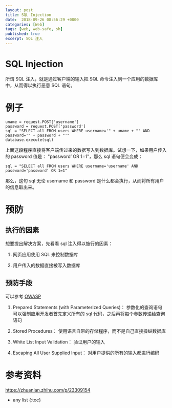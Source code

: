 ```yaml
---
layout: post
title: SQL Injection
date:  2018-09-26 08:56:29 +0800
categories: [Web]
tags: [web, web-safe, sh]
published: true
excerpt: SQL 注入
---
```


# SQL Injection

所谓 SQL 注入，就是通过客户端的输入把 SQL 命令注入到一个应用的数据库中，从而得以执行恶意 SQL 语句。

# 例子

```
uname = request.POST['username']
password = request.POST['password']
sql = "SELECT all FROM users WHERE username='" + uname + "' AND password='" + password + "'"
database.execute(sql)
```

上面这段程序直接将客户端传过来的数据写入到数据库。试想一下，如果用户传入的 password 值是： "password’ OR 1=1"，那么 sql 语句便会变成：

```
sql = "SELECT all FROM users WHERE username='username' AND password='password' OR 1=1"
```

那么，这句 sql 无论 username 和 password 是什么都会执行，从而将所有用户的信息取出来。

# 预防

## 执行的因素

想要提出解决方案，先看看 sql 注入得以施行的因素：

1. 网页应用使用 SQL 来控制数据库

2. 用户传入的数据直接被写入数据库

## 预防手段

可以参考 [OWASP](https://en.wikipedia.org/wiki/OWASP)

1. Prepared Statements (with Parameterized Queries)： 参数化的查询语句可以强制应用开发者首先定义所有的 sql 代码，之后再将每个参数传递给查询语句

2. Stored Procedures： 使用语言自带的存储程序，而不是自己直接操纵数据库

3. White List Input Validation： 验证用户的输入

4. Escaping All User Supplied Input： 对用户提供的所有的输入都进行编码

# 参考资料

https://zhuanlan.zhihu.com/p/23309154

* any list
{:toc}